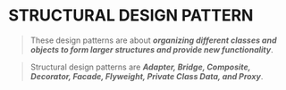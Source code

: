 # STRUCTURAL DESIGN PATTERN 

> These design patterns are about _**organizing different classes and objects to form larger structures and provide new functionality**_.

> Structural design patterns are _**Adapter, Bridge, Composite, Decorator, Facade, Flyweight, Private Class Data, and Proxy**_.
<!--stackedit_data:
eyJoaXN0b3J5IjpbNTE0NDcwMjMxXX0=
-->
